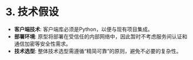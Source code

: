 # **3\. 技术假设**

* **客户端技术**: 客户端库必须是Python，以便与现有项目集成。  
* **部署环境**: 原型将部署在受信任的内部网络中，因此暂时不考虑服务间认证和通信加密等安全性需求。  
* **技术选型**: 整体技术选型需遵循“精简可靠”的原则，避免不必要的复杂性。
